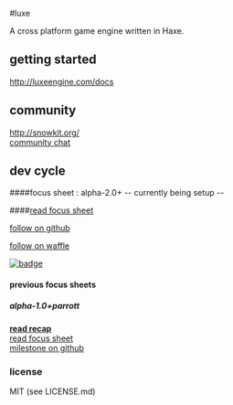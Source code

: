 #luxe 

A cross platform game engine written in Haxe.    

## getting started

http://luxeengine.com/docs

## community

http://snowkit.org/   
[community chat](http://snowkit.org/2014/12/03/alpha-1-0parrott-recap/#communitychat)   

## dev cycle

####focus sheet : alpha-2.0+  -- currently being setup --

####[read focus sheet](#)   

[follow on github](https://github.com/underscorediscovery/luxe/milestones/alpha-2.0)   

[follow on waffle](https://waffle.io/underscorediscovery/luxe)   

[![badge](https://badge.waffle.io/underscorediscovery/luxe.svg?label=alpha-2.0&title=active%20focus%20sheet)](https://waffle.io/underscorediscovery/luxe)

#### previous focus sheets

##### alpha-1.0+parrott

**[read recap](http://snowkit.org/2014/12/03/alpha-1-0parrott-recap/)**   
[read focus sheet](http://snowkit.org/2014/10/27/luxe-alpha-1-0/)   
[milestone on github](https://github.com/underscorediscovery/luxe/milestones/alpha-1.0+parrott)   

### license

MIT (see LICENSE.md)
